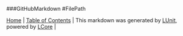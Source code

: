 ###GitHubMarkdown
#FilePath

[Home](../../README.md) | [Table of Contents](../../TableOfContents.md) | 
This markdown was generated by [LUnit](https://github.com/CodeSingularity/LUnit), powered by [LCore](https://github.com/CodeSingularity/LCore) | 


